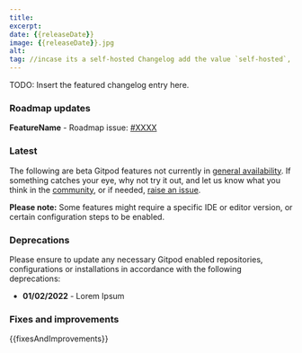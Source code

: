 ```yaml
---
title:
excerpt:
date: {{releaseDate}}
image: {{releaseDate}}.jpg
alt:
tag: //incase its a self-hosted Changelog add the value `self-hosted`, otherwise tis prop can be left empty
---
```


<script>
  import Contributors from "$lib/components/changelog/contributors.svelte";
</script>

TODO: Insert the featured changelog entry here.

<p><Contributors usernames="" /></p>

### Roadmap updates

<div class="mt-medium">

**FeatureName** - Roadmap issue: [#XXXX](https://github.com/gitpod-io/gitpod/issues/XXXX) <Badge text="beta" variant="orange" class="ml-1.5" />

</div>

### Latest

The following are beta Gitpod features not currently in [general availability](https://www.gitpod.io/docs/references/gitpod-releases). If something catches your eye, why not try it out, and let us know what you think in the [community](<[url](https://community.gitpod.io/)>), or if needed, [raise an issue](<[url](https://github.com/gitpod-io/gitpod)>).

**Please note:** Some features might require a specific IDE or editor version, or certain configuration steps to be enabled.

### Deprecations

Please ensure to update any necessary Gitpod enabled repositories, configurations or installations in accordance with the following deprecations:

- **01/02/2022** - Lorem Ipsum

### Fixes and improvements

{{fixesAndImprovements}}
